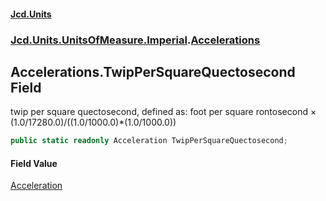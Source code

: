 #### [Jcd.Units](index.md 'index')
### [Jcd.Units.UnitsOfMeasure.Imperial](Jcd.Units.UnitsOfMeasure.Imperial.md 'Jcd.Units.UnitsOfMeasure.Imperial').[Accelerations](Accelerations.md 'Jcd.Units.UnitsOfMeasure.Imperial.Accelerations')

## Accelerations.TwipPerSquareQuectosecond Field

twip per square quectosecond, defined as: foot per square rontosecond × (1.0/17280.0)/((1.0/1000.0)*(1.0/1000.0))

```csharp
public static readonly Acceleration TwipPerSquareQuectosecond;
```

#### Field Value
[Acceleration](Acceleration.md 'Jcd.Units.UnitTypes.Acceleration')